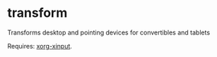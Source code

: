 # transform
Transforms desktop and pointing devices for convertibles and tablets

Requires: [xorg-xinput](https://github.com/freedesktop/xorg-xinput).
